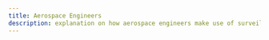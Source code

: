 ```yaml
---
title: Aerospace Engineers
description: explanation on how aerospace engineers make use of surveilr.
---
```

